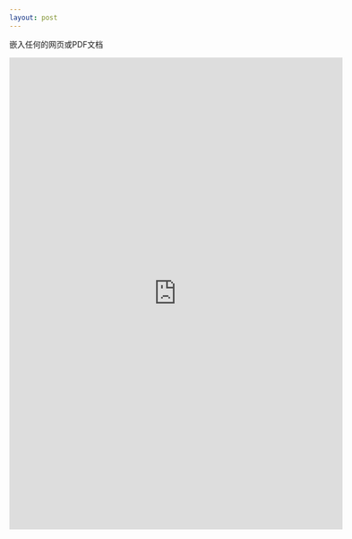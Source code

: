 ```yaml
---
layout: post
---
```


嵌入任何的网页或PDF文档

<iframe width="595" height="842" src="https://guides.github.com/pdfs/markdown-cheatsheet-online.pdf" frameborder="0" allowfullscreen></iframe>
